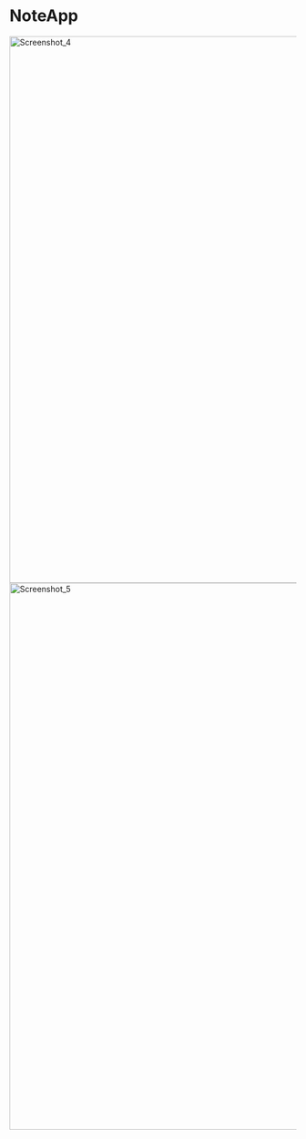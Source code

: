 # NoteApp
<img width="960" alt="Screenshot_4" src="https://user-images.githubusercontent.com/66436723/193441824-3365c6e1-08c8-4faf-9fad-94bb0cd0f653.png">
<img width="960" alt="Screenshot_5" src="https://user-images.githubusercontent.com/66436723/193441910-ed1b273f-5a14-4d83-876f-946af3badc4d.png">
